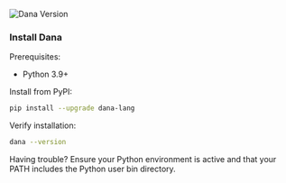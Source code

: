 <!-- Compatible with Dana vX.Y.Z -->
![Dana Version](https://img.shields.io/pypi/v/dana-lang)

### Install Dana

Prerequisites:
- Python 3.9+

Install from PyPI:
```bash
pip install --upgrade dana-lang
```

Verify installation:
```bash
dana --version
```

Having trouble? Ensure your Python environment is active and that your PATH includes the Python user bin directory.



